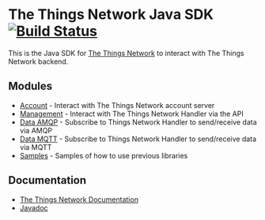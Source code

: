 # The Things Network Java SDK [![Build Status](https://travis-ci.org/TheThingsNetwork/java-app-sdk.svg?branch=master)](https://travis-ci.org/TheThingsNetwork/java-app-sdk)

This is the Java SDK for [The Things Network](https://www.thethingsnetwork.org) to interact with The Things Network backend.

## Modules

- [Account](account) - Interact with The Things Network account server
- [Management](management) - Interact with The Things Network Handler via the API
- [Data AMQP](data/data-amqp) - Subscribe to Things Network Handler to send/receive data via AMQP
- [Data MQTT](data/data-mqtt) - Subscribe to Things Network Handler to send/receive data via MQTT
- [Samples](samples) - Samples of how to use previous libraries

## Documentation

- [The Things Network Documentation](https://www.thethingsnetwork.org/docs/applications/java/)
- [Javadoc](https://thethingsnetwork.github.io/java-app-sdk/)
